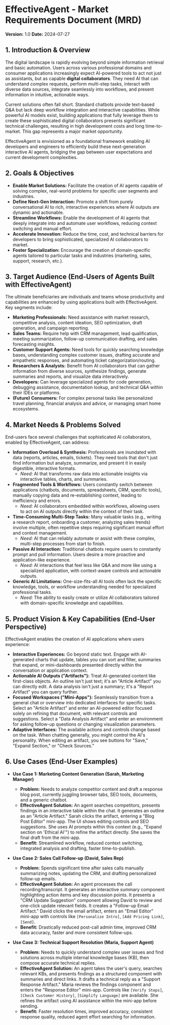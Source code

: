 # EffectiveAgent - Market Requirements Document (MRD)

**Version:** 1.0
**Date:** 2024-07-27

## 1. Introduction & Overview

The digital landscape is rapidly evolving beyond simple information retrieval and basic automation. Users across various professional domains and consumer applications increasingly expect AI-powered tools to act not just as assistants, but as capable **digital collaborators**. They need AI that can understand complex requests, perform multi-step tasks, interact with diverse data sources, integrate seamlessly into workflows, and present information in intuitive, actionable ways.

Current solutions often fall short. Standard chatbots provide text-based Q&A but lack deep workflow integration and interactive capabilities. While powerful AI models exist, building applications that fully leverage them to create these sophisticated digital collaborators presents significant technical challenges, resulting in high development costs and long time-to-market. This gap represents a major market opportunity.

EffectiveAgent is envisioned as a foundational framework enabling AI developers and engineers to efficiently build these next-generation interactive AI agents, bridging the gap between user expectations and current development complexities.

## 2. Goals & Objectives

*   **Enable Market Solutions:** Facilitate the creation of AI agents capable of solving complex, real-world problems for specific user segments and industries.
*   **Define Next-Gen Interaction:** Promote a shift from purely conversational AI to rich, interactive experiences where AI outputs are dynamic and actionable.
*   **Streamline Workflows:** Enable the development of AI agents that deeply integrate into and automate user workflows, reducing context switching and manual effort.
*   **Accelerate Innovation:** Reduce the time, cost, and technical barriers for developers to bring sophisticated, specialized AI collaborators to market.
*   **Foster Specialization:** Encourage the creation of domain-specific agents tailored to particular tasks and industries (marketing, sales, support, research, etc.).

## 3. Target Audience (End-Users of Agents Built with EffectiveAgent)

The ultimate beneficiaries are individuals and teams whose productivity and capabilities are enhanced by using applications built with EffectiveAgent. Key segments include:

*   **Marketing Professionals:** Need assistance with market research, competitive analysis, content ideation, SEO optimization, draft generation, and campaign reporting.
*   **Sales Teams:** Require help with CRM management, lead qualification, meeting summarization, follow-up communication drafting, and sales forecasting insights.
*   **Customer Support Agents:** Need tools for quickly searching knowledge bases, understanding complex customer issues, drafting accurate and empathetic responses, and automating ticket categorization/routing.
*   **Researchers & Analysts:** Benefit from AI collaborators that can gather information from diverse sources, synthesize findings, generate summaries and reports, and visualize data interactively.
*   **Developers:** Can leverage specialized agents for code generation, debugging assistance, documentation lookup, and technical Q&A within their IDEs or platforms.
*   **(Future) Consumers:** For complex personal tasks like personalized travel planning, financial analysis and advice, or managing smart home ecosystems.

## 4. Market Needs & Problems Solved

End-users face several challenges that sophisticated AI collaborators, enabled by EffectiveAgent, can address:

*   **Information Overload & Synthesis:** Professionals are inundated with data (reports, articles, emails, tickets). They need tools that don't just find information but analyze, summarize, and present it in easily digestible, interactive formats.
    *   *Need:* AI that transforms raw data into actionable insights via interactive tables, charts, and summaries.
*   **Fragmented Tools & Workflows:** Users constantly switch between applications (chatbots, documents, spreadsheets, CRM, specific tools), manually copying data and re-establishing context, leading to inefficiency and errors.
    *   *Need:* AI collaborators embedded within workflows, allowing users to act on AI outputs directly within the context of their task.
*   **Time-Consuming Multi-Step Tasks:** Many valuable tasks (e.g., writing a research report, onboarding a customer, analyzing sales trends) involve multiple, often repetitive steps requiring significant manual effort and context management.
    *   *Need:* AI that can reliably automate or assist with these complex, multi-step processes from start to finish.
*   **Passive AI Interaction:** Traditional chatbots require users to constantly prompt and pull information. Users desire a more proactive and application-like experience.
    *   *Need:* AI interactions that feel less like Q&A and more like using a specialized application, with context-aware controls and actionable outputs.
*   **Generic AI Limitations:** One-size-fits-all AI tools often lack the specific knowledge, tools, or workflow understanding needed for specialized professional tasks.
    *   *Need:* The ability to easily create or utilize AI collaborators tailored with domain-specific knowledge and capabilities.

## 5. Product Vision & Key Capabilities (End-User Perspective)

EffectiveAgent enables the creation of AI applications where users experience:

*   **Interactive Experiences:** Go beyond static text. Engage with AI-generated charts that update, tables you can sort and filter, summaries that expand, or mini-dashboards presented directly within the conversation or application context.
*   **Actionable AI Outputs ("Artifacts"):** Treat AI-generated content like first-class objects. An outline isn't just text; it's an "Article Artifact" you can directly edit. A data analysis isn't just a summary; it's a "Report Artifact" you can query further.
*   **Focused Workspaces ("Mini-Apps"):** Seamlessly transition from a general chat or overview into dedicated interfaces for specific tasks. Select an "Article Artifact" and enter an AI-powered editor focused solely on refining that document, with relevant controls and suggestions. Select a "Data Analysis Artifact" and enter an environment for asking follow-up questions or changing visualization parameters.
*   **Adaptive Interfaces:** The available actions and controls change based on the task. When chatting generally, you might control the AI's personality. When editing an artifact, you see buttons for "Save," "Expand Section," or "Check Sources."

## 6. Use Cases (End-User Examples)

*   **Use Case 1: Marketing Content Generation (Sarah, Marketing Manager)**
    *   **Problem:** Needs to analyze competitor content and draft a response blog post, currently juggling browser tabs, SEO tools, documents, and a generic chatbot.
    *   **EffectiveAgent Solution:** An agent searches competitors, presents findings in an interactive table within the chat. It generates an outline as an "Article Artifact." Sarah clicks the artifact, entering a "Blog Post Editor" mini-app. The UI shows editing controls and SEO suggestions. She uses AI prompts within this context (e.g., "Expand section on 'Ethical AI'") to refine the artifact directly. She saves the final draft from the mini-app.
    *   **Benefit:** Streamlined workflow, reduced context switching, integrated analysis and drafting, faster time-to-publish.

*   **Use Case 2: Sales Call Follow-up (David, Sales Rep)**
    *   **Problem:** Spends significant time after sales calls manually summarizing notes, updating the CRM, and drafting personalized follow-up emails.
    *   **EffectiveAgent Solution:** An agent processes the call recording/transcript. It generates an interactive summary component highlighting action items and key discussion points. It presents a "CRM Update Suggestion" component allowing David to review and one-click update relevant fields. It creates a "Follow-up Email Artifact." David clicks the email artifact, enters an "Email Editor" mini-app with controls like `[Personalize Intro]`, `[Add Pricing Link]`, `[Send]`.
    *   **Benefit:** Drastically reduced post-call admin time, improved CRM data accuracy, faster and more consistent follow-ups.

*   **Use Case 3: Technical Support Resolution (Maria, Support Agent)**
    *   **Problem:** Needs to quickly understand complex user issues and find solutions across multiple internal knowledge bases (KB), then compose accurate technical replies.
    *   **EffectiveAgent Solution:** An agent takes the user's query, searches relevant KBs, and presents findings as a structured component with summaries and direct links. It drafts a technical reply as a "Support Response Artifact." Maria reviews the findings component and enters the "Response Editor" mini-app. Controls like `[Verify Steps]`, `[Check Customer History]`, `[Simplify Language]` are available. She refines the artifact using AI assistance within the mini-app before sending.
    *   **Benefit:** Faster resolution times, improved accuracy, consistent response quality, reduced agent effort searching for information.

